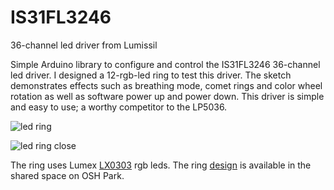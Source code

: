 # IS31FL3246
36-channel led driver from Lumissil

Simple Arduino library to configure and control the IS31FL3246 36-channel led driver. I designed a 12-rgb-led ring to test this driver. The sketch demonstrates effects such as breathing mode, comet rings and color wheel rotation as well as software power up and power down. This driver is simple and easy to use; a worthy competitor to the LP5036.

![led ring](https://user-images.githubusercontent.com/6698410/124334299-88dac180-db4b-11eb-93b9-2c9ee07eb414.jpg)

![led ring close](https://user-images.githubusercontent.com/6698410/124334324-9b54fb00-db4b-11eb-9f65-bfbc436ef838.jpg)

The ring uses Lumex [LX0303](https://www.lumex.com/datasheet/SML-LX0303RGBC+1TR) rgb leds. The ring [design](https://oshpark.com/shared_projects/E5gRvFSZ) is available in the shared space on OSH Park.
